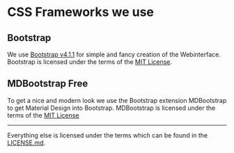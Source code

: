 # CSS Frameworks we use

## Bootstrap
We use [Bootstrap v4.1.1](https://getbootstrap.com/) for simple and fancy creation of the Webinterface.
Bootstrap is licensed under the terms of the [MIT License](https://github.com/twbs/bootstrap/blob/master/LICENSE).

## MDBootstrap Free
To get a nice and modern look we use the Bootstrap extension MDBootstrap to get Material Design into Bootstrap.
MDBootstrap is licensed under the terms of the [MIT License](https://mdbootstrap.com/license/)

---
Everything else is licensed under the terms which can be found in the [LICENSE.md](LICENSE.md).